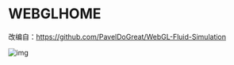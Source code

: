# WEBGLHOME
改编自：https://github.com/PavelDoGreat/WebGL-Fluid-Simulation

![img](https://d.xzxo.cn/i/webgl-home.gif)
